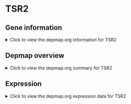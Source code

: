 <h1>TSR2</h1>

<h2>Gene information</h2>
<details>
  <summary>Click to view the depmap.org information for TSR2</summary>
  <p><a href="https://depmap.org/portal/gene/TSR2?tab=about" target="_BLANK">Open page in a new tab...</a></p>
  <iframe src="https://depmap.org/portal/gene/TSR2?tab=about" style="border:none;width:100%;height:800px"></iframe>
</details>

<h2>Depmap overview</h2>
<details>
  <summary>Click to view the depmap.org summary for TSR2</summary>
  <p><a href="https://depmap.org/portal/gene/TSR2?tab=overview" target="_BLANK">Open page in a new tab...</a></p>
  <iframe src="https://depmap.org/portal/gene/TSR2?tab=overview" style="border:none;width:100%;height:800px"></iframe>
</details>

<h2>Expression</h2>
<details>
  <summary>Click to view the depmap.org expression data for TSR2</summary>
  <p><a href="https://depmap.org/portal/gene/TSR2?tab=characterization" target="_BLANK">Open page in a new tab...</a></p>
  <iframe src="https://depmap.org/portal/gene/TSR2?tab=characterization" style="border:none;width:100%;height:800px"></iframe>
</details>


<!--
<h2>Reactome Pathway diagram</h2>
<details>
  <summary>Click to view the Reactome pathway for TSR2</summary>
  <p><a href="PURL" target="_BLANK">Open page in a new tab...</a></p>
  PNAME
</details>
-->


